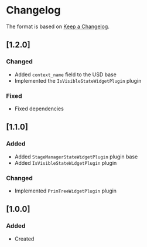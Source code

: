 # Changelog
The format is based on [Keep a Changelog](https://keepachangelog.com/en/1.0.0/).

## [1.2.0]
### Changed
- Added `context_name` field to the USD base
- Implemented the `IsVisibleStateWidgetPlugin` plugin

### Fixed
- Fixed dependencies

## [1.1.0]
### Added
- Added `StageManagerStateWidgetPlugin` plugin base
- Added `IsVisibleStateWidgetPlugin` plugin

### Changed
- Implemented `PrimTreeWidgetPlugin` plugin

## [1.0.0]
### Added
- Created
